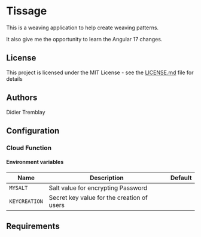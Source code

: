 # Tissage

This is a weaving application to help create weaving patterns.

It also give me the opportunity to learn the Angular 17 changes.

## License

This project is licensed under the MIT License - see the [LICENSE.md](LICENSE.md) file for details

## Authors
Didier Tremblay

## Configuration

### Cloud Function

#### Environment variables

| Name | Description | Default |
|------|-------------|---------|
| `MYSALT` | Salt value for encrypting Password | |
| `KEYCREATION` | Secret key value for the creation of users | |

## Requirements

